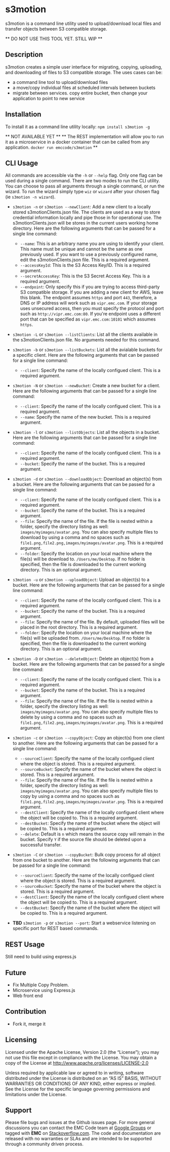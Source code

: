 s3motion
======================
s3motion is a command line utility used to upload/download local files and transfer objects between S3 compatible storage.

** DO NOT USE THIS TOOL YET. STILL WIP **

## Description
s3motion creates a simple user interface for migrating, copying, uploading, and downloading of files to S3 compatible storage. The uses cases can be: 
- a command line tool to upload/download files
- a move/copy individual files at scheduled intervals between buckets
- migrate between services. copy entire bucket, then change your application to point to new service

## Installation
To install it as a command line utility locally: `npm install s3motion -g`

** NOT AVAILABLE YET **
** The REST implementation will allow you to run it as a microservice in a docker container that can be called from any application. `docker run emccode/s3motion` **

## CLI Usage
All commands are accessible via the `-h` or `--help` flag. Only one flag can be used during a single command. There are two modes to run the CLI utility. You can choose to pass all arguments through a single command, or run the wizard. To run the wizard simply type `wiz` or `wizard` after your chosen flag (ie `s3motion -n wizard`).

- `s3motion -n` or `s3motion --newClient`: Add a new client to a locally stored s3motionClients.json file. The clients are used as a way to store credential information locally and pipe those in for operational use. The s3motionClients.json will be stores in the current users working home directory. Here are the following arguments that can be passed for a single line command:
	- `--name`: This is an arbitrary name you are using to identify your client. This name must be unique and cannot be the same as one previously used. If you want to use a previously configured name, edit the s3motionClients.json file. This is a required argument.
	- `--accessKeyId`: This is the S3 Access Key/ID. This is a required argument.
	- `--secretAccessKey`: This is the S3 Secret Access Key. This is a required argument.
	- `--endpoint`: Only specify this if you are trying to access third-party S3 compatible storage. If you are adding a new client for AWS, leave this blank. The endpoint assumes `https` and port `443`, therefore, a DNS or IP address will work such as `vipr.emc.com`. If your storage uses unsecured access, then you must specify the protocol and port such as `http://vipr.emc.com:80`. If you're endpoint uses a different port that can be specified as `vipr.emc.com:10101` which assumes `https`.
- `s3motion -L` or `s3motion --listClients`: List all the clients available in the s3motionClients.json file. No arguments needed for this command.
- `s3motion -b` or `s3motion --listBuckets`: List all the avialable buckets for a specific client. Here are the following arguments that can be passed for a single line command:
	- `--client`: Specify the name of the locally configued client. This is a required argument.
- `s3motion -N` or `s3motion --newBucket`: Create a new bucket for a client. Here are the following arguments that can be passed for a single line command:
	- `--client`: Specify the name of the locally configued client. This is a required argument.
	- `--name`: Specify the name of the new bucket. This is a required argument.
- `s3motion -l` or `s3motion --listObjects`: List all the objects in a bucket. Here are the following arguments that can be passed for a single line command:
	- `--client`: Specify the name of the locally configued client. This is a required argument.
	- `--bucket`: Specify the name of the bucket. This is a required argument.
- `s3motion -d` or `s3motion --downloadObject`: Download an object(s) from a bucket. Here are the following arguments that can be passed for a single line command:
	- `--client`: Specify the name of the locally configued client. This is a required argument.
	- `--bucket`: Specify the name of the bucket. This is a required argument.
	- `--file`: Specify the name of the file. If the file is nested within a folder, specify the directory listing as well: `images/myimages/avatar.png`. You can also specify multiple files to download by using a comma and no spaces such as `file1.png,file2.png,images/myimages/avatar.png`. This is a required argument.
	- `--folder`: Specify the location on your local machine where the file(s) will be download to. `/Users/me/Desktop`. If no folder is specified, then the file is downloaded to the current working directory. This is an optional argument.
- `s3motion -u` or `s3motion --uploadObject`: Upload an object(s) to a bucket. Here are the following arguments that can be passed for a single line command:
	- `--client`: Specify the name of the locally configued client. This is a required argument.
	- `--bucket`: Specify the name of the bucket. This is a required argument.
	- `--file`: Specify the name of the file. By default, uploaded files will be placed in the root directory. This is a required argument.
	- `--folder`: Specify the location on your local machine where the file(s) will be uploaded from. `/Users/me/Desktop`. If no folder is specified, then the file is downloaded to the current working directory. This is an optional argument.
- `s3motion -D` or `s3motion --deleteObject`: Delete an object(s) from a bucket. Here are the following arguments that can be passed for a single line command:
	- `--client`: Specify the name of the locally configued client. This is a required argument.
	- `--bucket`: Specify the name of the bucket. This is a required argument.
	- `--file`: Specify the name of the file. If the file is nested within a folder, specify the directory listing as well: `images/myimages/avatar.png`. You can also specify multiple files to delete by using a comma and no spaces such as `file1.png,file2.png,images/myimages/avatar.png`. This is a required argument.
- `s3motion -c` or `s3motion --copyObject`: Copy an object(s) from one client to another. Here are the following arguments that can be passed for a single line command:
	- `--sourceClient`: Specify the name of the locally configued client where the object is stored. This is a required argument.
	- `--sourceBucket`: Specify the name of the bucket where the object is stored. This is a required argument.
	- `--file`: Specify the name of the file. If the file is nested within a folder, specify the directory listing as well: `images/myimages/avatar.png`. You can also specify multiple files to copy by using a comma and no spaces such as `file1.png,file2.png,images/myimages/avatar.png`. This is a required argument.
	- `--destClient`: Specify the name of the locally configued client where the object will be copied to. This is a required argument.
	- `--destBucket`: Specify the name of the bucket where the object will be copied to. This is a required argument.
	- `--delete`: Default is `n` which means the source copy will remain in the bucket. Specify `Y` if the source file should be deleted upon a successful transfer.
- `s3motion -C` or `s3motion --copyBucket`: Bulk copy process for all object from one bucket to another. Here are the following arguments that can be passed for a single line command:
	- `--sourceClient`: Specify the name of the locally configued client where the object is stored. This is a required argument.
	- `--sourceBucket`: Specify the name of the bucket where the object is stored. This is a required argument.
	- `--destClient`: Specify the name of the locally configued client where the object will be copied to. This is a required argument.
	- `--destBucket`: Specify the name of the bucket where the object will be copied to. This is a required argument.

- **TBD** `s3motion -p` or `s3motion --port`: Start a webservice listening on specific port for REST based commands.

## REST Usage
Still need to build using express.js

## Future
- Fix Multiple Copy Problem.
- Microservice using Express.js
- Web front end

## Contribution
- Fork it, merge it

Licensing
---------
Licensed under the Apache License, Version 2.0 (the “License”); you may not use this file except in compliance with the License. You may obtain a copy of the License at <http://www.apache.org/licenses/LICENSE-2.0>

Unless required by applicable law or agreed to in writing, software distributed under the License is distributed on an “AS IS” BASIS, WITHOUT WARRANTIES OR CONDITIONS OF ANY KIND, either express or implied. See the License for the specific language governing permissions and limitations under the License.

Support
-------
Please file bugs and issues at the Github issues page. For more general discussions you can contact the EMC Code team at <a href="https://groups.google.com/forum/#!forum/emccode-users">Google Groups</a> or tagged with **EMC** on <a href="https://stackoverflow.com">Stackoverflow.com</a>. The code and documentation are released with no warranties or SLAs and are intended to be supported through a community driven process.
